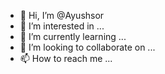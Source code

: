- 👋 Hi, I’m @Ayushsor
- 👀 I’m interested in ...
- 🌱 I’m currently learning ...
- 💞️ I’m looking to collaborate on ...
- 📫 How to reach me ...

<!---
Ayushsor/Ayushsor is a ✨ special ✨ repository because its `README.md` (this file) appears on your GitHub profile.
You can click the Preview link to take a look at your changes.
--->
